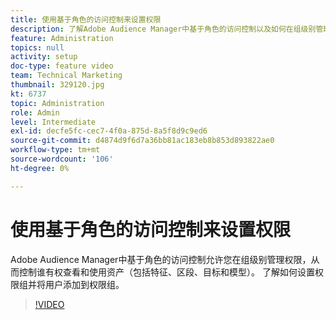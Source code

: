```yaml
---
title: 使用基于角色的访问控制来设置权限
description: 了解Adobe Audience Manager中基于角色的访问控制以及如何在组级别管理权限。 了解如何控制谁有权查看和使用资产，包括特征、区段、目标和模型。 了解如何设置权限组并将用户添加到权限组。
feature: Administration
topics: null
activity: setup
doc-type: feature video
team: Technical Marketing
thumbnail: 329120.jpg
kt: 6737
topic: Administration
role: Admin
level: Intermediate
exl-id: decfe5fc-cec7-4f0a-875d-8a5f8d9c9ed6
source-git-commit: d4874d9f6d7a36bb81ac183eb8b853d893822ae0
workflow-type: tm+mt
source-wordcount: '106'
ht-degree: 0%

---
```


# 使用基于角色的访问控制来设置权限

Adobe Audience Manager中基于角色的访问控制允许您在组级别管理权限，从而控制谁有权查看和使用资产（包括特征、区段、目标和模型）。 了解如何设置权限组并将用户添加到权限组。

>[!VIDEO](https://video.tv.adobe.com/v/329120/?quality=12&learn=on)
